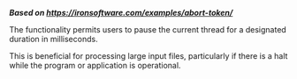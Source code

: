***Based on <https://ironsoftware.com/examples/abort-token/>***

The functionality permits users to pause the current thread for a designated duration in milliseconds.

This is beneficial for processing large input files, particularly if there is a halt while the program or application is operational.